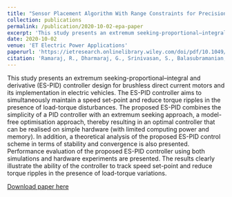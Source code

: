 ```yaml
---
title: "Sensor Placement Algorithm With Range Constraints for Precision Agriculture"
collection: publications
permalink: /publication/2020-10-02-epa-paper
excerpt: 'This study presents an extremum seeking‐proportional–integral and derivative (ES‐PID) controller design for brushless direct current motors and its implementation in electric vehicles.'
date: 2020-10-02
venue: 'ET Electric Power Applications'
paperurl: 'https://ietresearch.onlinelibrary.wiley.com/doi/pdf/10.1049/iet-epa.2020.0117'
citation: 'Ramaraj, R., Dharmaraj, G., Srinivasan, S., Balasubramanian, S., Periyasamy, M., & Bekiroglu, K. (2020). Real‐time extremum seeking controller for brushless DC hub motors in electric vehicles. IET Electric Power Applications, 14(12), 2438-2449.'
---
```

This study presents an extremum seeking-proportional–integral and derivative (ES-PID) controller design for
brushless direct current motors and its implementation in electric vehicles. The ES-PID controller aims to simultaneously
maintain a speed set-point and reduce torque ripples in the presence of load-torque disturbances. The proposed ES-PID
combines the simplicity of a PID controller with an extremum seeking approach, a model-free optimisation approach, thereby
resulting in an optimal controller that can be realised on simple hardware (with limited computing power and memory). In
addition, a theoretical analysis of the proposed ES-PID control scheme in terms of stability and convergence is also presented.
Performance evaluation of the proposed ES-PID controller using both simulations and hardware experiments are presented.
The results clearly illustrate the ability of the controller to track speed set-point and reduce torque ripples in the presence of
load-torque variations.

[Download paper here](https://ietresearch.onlinelibrary.wiley.com/doi/pdf/10.1049/iet-epa.2020.0117)
